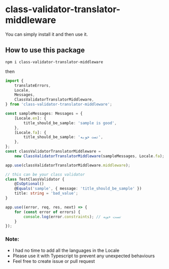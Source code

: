 # class-validator-translator-middleware

You can simply install it and then use it.

## How to use this package

`npm i class-validator-translator-middleware`

then

```ts
import {
    translateErrors,
    Locale,
    Messages,
    ClassValidatorTranslatorMiddleware,
} from 'class-validator-translator-middleware';

const sampleMessages: Messages = {
    [Locale.en]: {
        title_should_be_sample: 'sample is good',
    },
    [Locale.fa]: {
        title_should_be_sample: 'تست خوبه',
    },
};
const classValidatorTranslatorMiddleware =
    new ClassValidatorTranslatorMiddleware(sampleMessages, Locale.fa);

app.use(classValidatorTranslatorMiddleware.middleware);

// this can be your class validator
class TestClassValidator {
    @IsOptional()
    @Equals('sample', { message: 'title_should_be_sample' })
    title: string = 'bad_value';
}

app.use((error, req, res, next) => {
    for (const error of errors) {
        console.log(error.constraints); // تست خوبه
    }
});
```

### Note:

-   I had no time to add all the languages in the Locale
-   Please use it with Typescript to prevent any unexpected behaviours
-   Feel free to create issue or pull request
